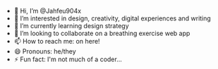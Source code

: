 - 👋 Hi, I’m @Jahfeu904x
- 👀 I’m interested in design, creativity, digital experiences and writing
- 🌱 I’m currently learning design strategy
- 💞️ I’m looking to collaborate on a breathing exercise web app
- 📫 How to reach me: on here!
- 😄 Pronouns: he/they
- ⚡ Fun fact: I'm not much of a coder...

<!---
Alzakah/Alzakah is a ✨ special ✨ repository because its `README.md` (this file) appears on your GitHub profile.
You can click the Preview link to take a look at your changes.
--->
